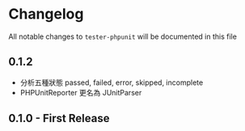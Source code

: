 # Changelog

All notable changes to `tester-phpunit` will be documented in this file

## 0.1.2
- 分析五種狀態 passed, failed, error, skipped, incomplete
- PHPUnitReporter 更名為 JUnitParser

## 0.1.0 - First Release
